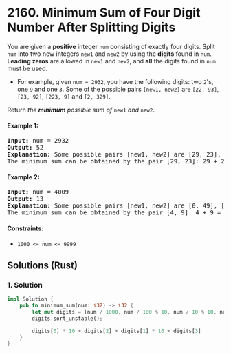 # 2160. Minimum Sum of Four Digit Number After Splitting Digits
You are given a **positive** integer `num` consisting of exactly four digits. Split `num` into two new integers `new1` and `new2` by using the **digits** found in `num`. **Leading zeros** are allowed in `new1` and `new2`, and **all** the digits found in `num` must be used.

* For example, given `num = 2932`, you have the following digits: two `2`'s, one `9` and one `3`. Some of the possible pairs `[new1, new2]` are `[22, 93]`, `[23, 92]`, `[223, 9]` and `[2, 329]`.

Return *the **minimum** possible sum of* `new1` *and* `new2`.

#### Example 1:
<pre>
<strong>Input:</strong> num = 2932
<strong>Output:</strong> 52
<strong>Explanation:</strong> Some possible pairs [new1, new2] are [29, 23], [223, 9], etc.
The minimum sum can be obtained by the pair [29, 23]: 29 + 23 = 52.
</pre>

#### Example 2:
<pre>
<strong>Input:</strong> num = 4009
<strong>Output:</strong> 13
<strong>Explanation:</strong> Some possible pairs [new1, new2] are [0, 49], [490, 0], etc.
The minimum sum can be obtained by the pair [4, 9]: 4 + 9 = 13.
</pre>

#### Constraints:
* `1000 <= num <= 9999`

## Solutions (Rust)

### 1. Solution
```Rust
impl Solution {
    pub fn minimum_sum(num: i32) -> i32 {
        let mut digits = [num / 1000, num / 100 % 10, num / 10 % 10, num % 10];
        digits.sort_unstable();

        digits[0] * 10 + digits[2] + digits[1] * 10 + digits[3]
    }
}
```
